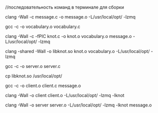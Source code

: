 //последовательность команд в терминале для сборки

clang -Wall -c message.c -o message.o -L/usr/local/opt/ -lzmq

gcc -c -o vocabulary.o vocabulary.c

clang -Wall -c -fPIC knot.c -o knot.o vocabulary.o message.o -L/usr/local/opt/ -lzmq

clang -shared -Wall -o libknot.so knot.o vocabulary.o -L/usr/local/opt/ -lzmq

gcc -c -o server.o server.c

cp libknot.so /usr/local/opt/

gcc -c -o client.o client.c message.o 

clang -Wall -o client client.o -L/usr/local/opt/ -lzmq -lknot

clang -Wall -o server server.o -L/usr/local/opt/ -lzmq -lknot message.o
